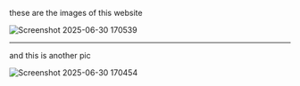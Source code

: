these are the images of this website

![Screenshot 2025-06-30 170539](https://github.com/user-attachments/assets/ab07193b-a6a8-4156-9c2c-7f25d9e766d9)

________________________________________________________________________________________________________________

and this is another pic


![Screenshot 2025-06-30 170454](https://github.com/user-attachments/assets/dda6e833-3f37-4c3c-a066-9c628fe6f0e2)
